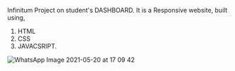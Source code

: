Infinitum Project on student's DASHBOARD.
It is a Responsive website, built using,
1. HTML
2. CSS
3. JAVACSRIPT.

![WhatsApp Image 2021-05-20 at 17 09 42](https://user-images.githubusercontent.com/71441021/118972542-48a1f400-b98e-11eb-9fbc-c68c50a848c3.jpeg)
